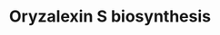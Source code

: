 ---
annotations:
- id: PW:0000251
  parent: classic metabolic pathway
  type: Pathway Ontology
  value: diterpenoid biosynthetic pathway
- id: CL:0000610
  type: Cell Type Ontology
  value: obsolete plant cell
authors:
- Pjaiswal
- Egonw
- MaintBot
- DeSl
description: In rice diterpenoid phytoalexins are produced in response to exogenously
  applied elicitors. Oryzalexin S is one of those phytoalexin.
last-edited: 2019-09-17
organisms:
- Oryza sativa
communities:
- Plants
redirect_from:
- /index.php/Pathway:WP2210
- /instance/WP2210
- /instance/WP2210_r123062
revision: r123062
schema-jsonld:
- '@context': https://schema.org/
  '@id': https://wikipathways.github.io/pathways/WP2210.html
  '@type': Dataset
  creator:
    '@type': Organization
    name: WikiPathways
  description: In rice diterpenoid phytoalexins are produced in response to exogenously
    applied elicitors. Oryzalexin S is one of those phytoalexin.
  keywords:
  - Diphosphate
  - EC:4.2.3.33
  - LOC_Os11g28530 (KS8/DTC2/stemar-13-ene synthase)
  - oryzalexin S
  - stemar-13-ene
  - syn-copalyl diphosphate
  license: CC0
  name: Oryzalexin S biosynthesis
seo: CreativeWork
title: Oryzalexin S biosynthesis
wpid: WP2210
---